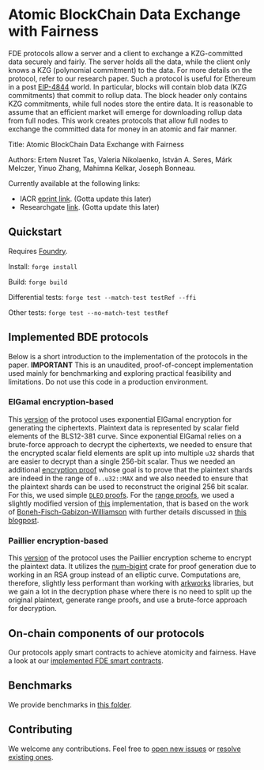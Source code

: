 # Atomic BlockChain Data Exchange with Fairness

FDE protocols allow a server and a client to exchange a KZG-committed data securely and fairly. 
The server holds all the data, while the client only knows a KZG (polynomial commitment) to the data. For more details on the protocol, refer to our research paper.
Such a protocol is useful for Ethereum in a post [EIP-4844](https://github.com/ethereum/EIPs/blob/master/EIPS/eip-4844.md) world. In particular, blocks will contain blob data (KZG commitments) that commit to rollup data. The block header only contains KZG commitments, while full nodes store the entire data. It is reasonable to assume that an efficient market will emerge for downloading rollup data from full nodes.
This work creates protocols that allow full nodes to exchange the committed data for money in an atomic and fair manner.

Title: Atomic BlockChain Data Exchange with Fairness

Authors: Ertem Nusret Tas, Valeria Nikolaenko, István A. Seres, Márk Melczer, Yinuo Zhang, Mahimna Kelkar, Joseph Bonneau. 

Currently available at the following links:
* IACR [eprint link](https://eprint.iacr.org/2024/420.pdf). (Gotta update this later)
* Researchgate [link](). (Gotta update this later)

## Quickstart

Requires [Foundry](https://book.getfoundry.sh/getting-started/installation).

Install: `forge install`

Build: `forge build`

Differential tests: `forge test --match-test testRef --ffi`

Other tests: `forge test --no-match-test testRef`


## Implemented BDE protocols

Below is a short introduction to the implementation of the protocols in the paper.
**IMPORTANT** This is an unaudited, proof-of-concept implementation used mainly for benchmarking and exploring practical feasibility and limitations. Do not use this code in a production environment.

### ElGamal encryption-based

This [version](https://github.com/PopcornPaws/fde/tree/main/src/veck/kzg/elgamal) of the protocol uses exponential ElGamal encryption for generating the ciphertexts. Plaintext data is represented by scalar field elements of the BLS12-381 curve. Since exponential ElGamal relies on a brute-force approach to decrypt the ciphertexts, we needed to ensure that the encrypted scalar field elements are split up into multiple `u32` shards that are easier to decrypt than a single 256-bit scalar. Thus we needed an additional [encryption proof](https://github.com/PopcornPaws/fde/blob/main/src/veck/kzg/elgamal/encryption.rs) whose goal is to prove that the plaintext shards are indeed in the range of `0..u32::MAX` and we also needed to ensure that the plaintext shards can be used to reconstruct the original 256 bit scalar. For this, we used simple [`DLEQ` proofs](https://github.com/PopcornPaws/fde/blob/main/src/dleq.rs). For the [range proofs](https://github.com/PopcornPaws/fde/tree/main/src/range_proof), we used a slightly modified version of [this](https://github.com/roynalnaruto/range_proof) implementation, that is based on the work of [Boneh-Fisch-Gabizon-Williamson](https://hackmd.io/@dabo/B1U4kx8XI) with further details discussed in [this blogpost](https://decentralizedthoughts.github.io/2020-03-03-range-proofs-from-polynomial-commitments-reexplained/).

### Paillier encryption-based

This [version](https://github.com/PopcornPaws/fde/blob/main/src/veck/kzg/paillier/mod.rs) of the protocol uses the Paillier encryption scheme to encrypt the plaintext data. It utilizes the [num-bigint](https://crates.io/crates/num-bigint) crate for proof generation due to working in an RSA group instead of an elliptic curve. Computations are, therefore, slightly less performant than working with [arkworks](https://github.com/arkworks-rs) libraries, but we gain a lot in the decryption phase where there is no need to split up the original plaintext, generate range proofs, and use a brute-force approach for decryption.

## On-chain components of our protocols
Our protocols apply smart contracts to achieve atomicity and fairness. Have a look at our [implemented FDE smart contracts](https://github.com/PopcornPaws/fde/blob/main/contracts/FDE.sol).
## Benchmarks
We provide benchmarks in [this folder](https://github.com/PopcornPaws/fde/tree/main/benches).
## Contributing
We welcome any contributions. Feel free to [open new issues](https://github.com/PopcornPaws/fde/issues/new) or [resolve existing ones](https://github.com/PopcornPaws/fde/issues).
